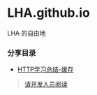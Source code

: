 # LHA.github.io
LHA 的自由地
### 分享目录

* [HTTP学习总结-缓存]()


>[请开发人员阅读](https://github.com/lunghealthbiotech/LHA.github.io/wiki)
